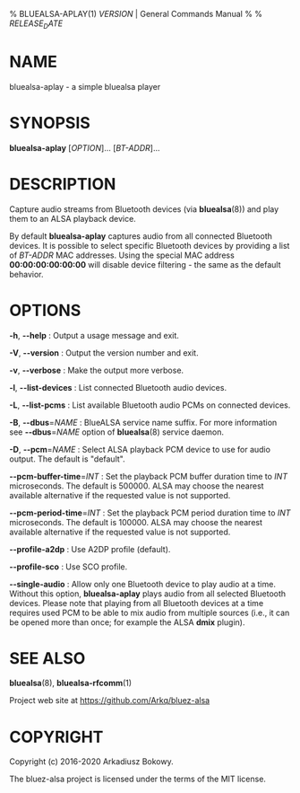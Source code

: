 % BLUEALSA-APLAY(1) $VERSION$ | General Commands Manual
%
% $RELEASE_DATE$

# NAME

bluealsa-aplay - a simple bluealsa player

# SYNOPSIS

**bluealsa-aplay** [*OPTION*]... [*BT-ADDR*]...

# DESCRIPTION

Capture audio streams from Bluetooth devices (via **bluealsa**(8)) and play them to an ALSA
playback device.

By default **bluealsa-aplay** captures audio from all connected Bluetooth devices.
It is possible to select specific Bluetooth devices by providing a list of *BT-ADDR* MAC
addresses.
Using the special MAC address **00:00:00:00:00:00** will disable device filtering - the
same as the default behavior.

# OPTIONS

**-h**, **\--help**
:   Output a usage message and exit.

**-V**, **\--version**
:   Output the version number and exit.

**-v**, **\--verbose**
:   Make the output more verbose.

**-l**, **\--list-devices**
:   List connected Bluetooth audio devices.

**-L**, **\--list-pcms**
:   List available Bluetooth audio PCMs on connected devices.

**-B**, **\--dbus**=*NAME*
:   BlueALSA service name suffix.
    For more information see **\--dbus**=*NAME* option of **bluealsa**(8) service
    daemon.

**-D**, **\--pcm**=*NAME*
:   Select ALSA playback PCM device to use for audio output. The default is "default".

**\--pcm-buffer-time**=*INT*
:   Set the playback PCM buffer duration time to *INT* microseconds.
    The default is 500000.
    ALSA may choose the nearest available alternative if the requested value is
    not supported.

**\--pcm-period-time**=*INT*
:   Set the playback PCM period duration time to *INT* microseconds.
    The default is 100000.
    ALSA may choose the nearest available alternative if the requested value is
    not supported.

**\--profile-a2dp**
:   Use A2DP profile (default).

**\--profile-sco**
:   Use SCO profile.

**\--single-audio**
:   Allow only one Bluetooth device to play audio at a time.
    Without this option, **bluealsa-aplay** plays audio from all selected Bluetooth devices.
    Please note that playing from all Bluetooth devices at a time requires used PCM to be able
    to mix audio from multiple sources (i.e., it can be opened more than once; for
    example the ALSA **dmix** plugin).

# SEE ALSO

**bluealsa**(8), **bluealsa-rfcomm**(1)

Project web site at https://github.com/Arkq/bluez-alsa

# COPYRIGHT

Copyright (c) 2016-2020 Arkadiusz Bokowy.

The bluez-alsa project is licensed under the terms of the MIT license.
